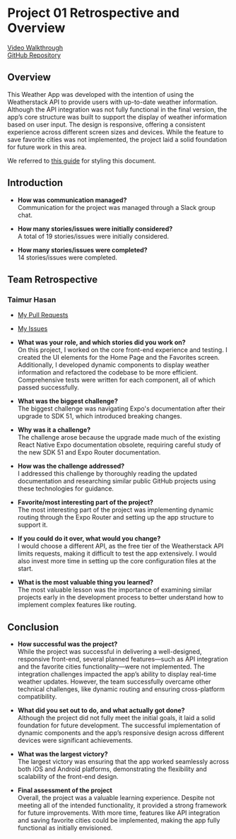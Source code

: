 # Project 01 Retrospective and Overview

[Video Walkthrough]()  
[GitHub Repository](https://github.com/Jashan66/438-group7)

## **Overview**

This Weather App was developed with the intention of using the Weatherstack API to provide users with up-to-date weather information. Although the API integration was not fully functional in the final version, the app’s core structure was built to support the display of weather information based on user input. The design is responsive, offering a consistent experience across different screen sizes and devices. While the feature to save favorite cities was not implemented, the project laid a solid foundation for future work in this area. 

We referred to [this guide](https://docs.github.com/en/get-started/writing-on-github/getting-started-with-writing-and-formatting-on-github/basic-writing-and-formatting-syntax) for styling this document.

## **Introduction**

- **How was communication managed?**  
  Communication for the project was managed through a Slack group chat.

- **How many stories/issues were initially considered?**  
  A total of 19 stories/issues were initially considered.

- **How many stories/issues were completed?**  
  14 stories/issues were completed.

## **Team Retrospective**

### **Taimur Hasan**

- [My Pull Requests](https://github.com/Jashan66/438-group7/pulls?q=is%3Apr+author%3A%40me+is%3Aclosed)
- [My Issues](https://github.com/Jashan66/438-group7/issues?q=is%3Aissue+is%3Aclosed+assignee%3Atshasan)

- **What was your role, and which stories did you work on?**  
  On this project, I worked on the core front-end experience and testing. I created the UI elements for the Home Page and the Favorites screen. Additionally, I developed dynamic components to display weather information and refactored the codebase to be more efficient. Comprehensive tests were written for each component, all of which passed successfully.

- **What was the biggest challenge?**  
  The biggest challenge was navigating Expo's documentation after their upgrade to SDK 51, which introduced breaking changes.

- **Why was it a challenge?**  
  The challenge arose because the upgrade made much of the existing React Native Expo documentation obsolete, requiring careful study of the new SDK 51 and Expo Router documentation.

- **How was the challenge addressed?**  
  I addressed this challenge by thoroughly reading the updated documentation and researching similar public GitHub projects using these technologies for guidance.

- **Favorite/most interesting part of the project?**  
  The most interesting part of the project was implementing dynamic routing through the Expo Router and setting up the app structure to support it.

- **If you could do it over, what would you change?**  
  I would choose a different API, as the free tier of the Weatherstack API limits requests, making it difficult to test the app extensively. I would also invest more time in setting up the core configuration files at the start.

- **What is the most valuable thing you learned?**  
  The most valuable lesson was the importance of examining similar projects early in the development process to better understand how to implement complex features like routing.

## **Conclusion**

- **How successful was the project?**  
  While the project was successful in delivering a well-designed, responsive front-end, several planned features—such as API integration and the favorite cities functionality—were not implemented. The integration challenges impacted the app’s ability to display real-time weather updates. However, the team successfully overcame other technical challenges, like dynamic routing and ensuring cross-platform compatibility.

- **What did you set out to do, and what actually got done?**  
  Although the project did not fully meet the initial goals, it laid a solid foundation for future development. The successful implementation of dynamic components and the app’s responsive design across different devices were significant achievements.

- **What was the largest victory?**  
  The largest victory was ensuring that the app worked seamlessly across both iOS and Android platforms, demonstrating the flexibility and scalability of the front-end design.

- **Final assessment of the project**  
  Overall, the project was a valuable learning experience. Despite not meeting all of the intended functionality, it provided a strong framework for future improvements. With more time, features like API integration and saving favorite cities could be implemented, making the app fully functional as initially envisioned.


